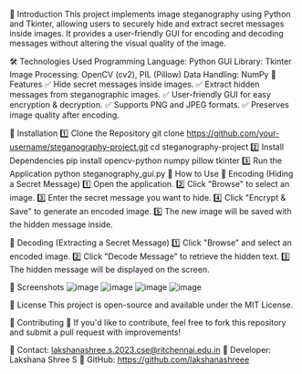 📌 Introduction
This project implements image steganography using Python and Tkinter, allowing users to securely hide and extract secret messages inside images. It provides a user-friendly GUI for encoding and decoding messages without altering the visual quality of the image.

🛠️ Technologies Used
Programming Language: Python
GUI Library: Tkinter
Image Processing: OpenCV (cv2), PIL (Pillow)
Data Handling: NumPy
🚀 Features
✅ Hide secret messages inside images.
✅ Extract hidden messages from steganographic images.
✅ User-friendly GUI for easy encryption & decryption.
✅ Supports PNG and JPEG formats.
✅ Preserves image quality after encoding.

🔧 Installation
1️⃣ Clone the Repository
git clone https://github.com/your-username/steganography-project.git
cd steganography-project
2️⃣ Install Dependencies
pip install opencv-python numpy pillow tkinter
3️⃣ Run the Application
python steganography_gui.py
🎯 How to Use
🔹 Encoding (Hiding a Secret Message)
1️⃣ Open the application.
2️⃣ Click "Browse" to select an image.
3️⃣ Enter the secret message you want to hide.
4️⃣ Click "Encrypt & Save" to generate an encoded image.
5️⃣ The new image will be saved with the hidden message inside.

🔹 Decoding (Extracting a Secret Message)
1️⃣ Click "Browse" and select an encoded image.
2️⃣ Click "Decode Message" to retrieve the hidden text.
3️⃣ The hidden message will be displayed on the screen.

📸 Screenshots
![image](https://github.com/user-attachments/assets/228007da-6011-4dac-8063-566e2a58142c)
![image](https://github.com/user-attachments/assets/7f7a88ff-ced3-4b83-b304-96bcc67dbb6d)
![image](https://github.com/user-attachments/assets/705c8221-3ecb-4be5-844d-2f28087ed9b8)
![image](https://github.com/user-attachments/assets/500a6a9e-1e31-4fa3-8780-69ba26ed277b)


📜 License
This project is open-source and available under the MIT License.

🤝 Contributing
🎯 If you'd like to contribute, feel free to fork this repository and submit a pull request with improvements!

📩 Contact: lakshanashree.s.2023.cse@ritchennai.edu.in
📧 Developer: Lakshana Shree S
📍 GitHub: https://github.com/lakshanashreee
